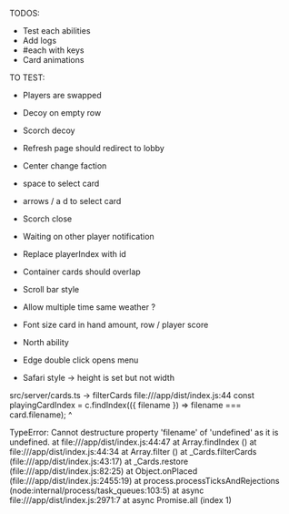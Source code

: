 TODOS:
- Test each abilities
- Add logs
- #each with keys
- Card animations

TO TEST:
- Players are swapped
- Decoy on empty row
- Scorch decoy
- Refresh page should redirect to lobby
- Center change faction
- space to select card
- arrows / a d to select card
- Scorch close
- Waiting on other player notification
- Replace playerIndex with id
- Container cards should overlap
- Scroll bar style

- Allow multiple time same weather ?
- Font size card in hand amount, row / player score
- North ability
- Edge double click opens menu
- Safari style -> height is set but not width

src/server/cards.ts -> filterCards
file:///app/dist/index.js:44
      const playingCardIndex = c.findIndex(({ filename }) => filename === card.filename);
                                              ^

TypeError: Cannot destructure property 'filename' of 'undefined' as it is undefined.
    at file:///app/dist/index.js:44:47
    at Array.findIndex (<anonymous>)
    at file:///app/dist/index.js:44:34
    at Array.filter (<anonymous>)
    at _Cards.filterCards (file:///app/dist/index.js:43:17)
    at _Cards.restore (file:///app/dist/index.js:82:25)
    at Object.onPlaced (file:///app/dist/index.js:2455:19)
    at process.processTicksAndRejections (node:internal/process/task_queues:103:5)
    at async file:///app/dist/index.js:2971:7
    at async Promise.all (index 1)
